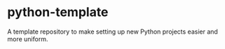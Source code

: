 # python-template
A template repository to make setting up new Python projects easier and more uniform.
